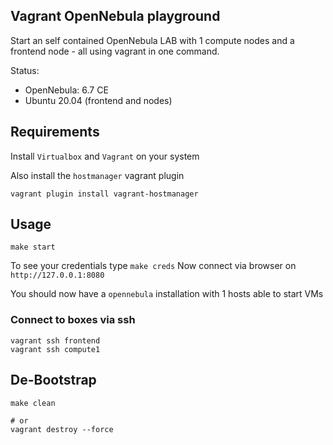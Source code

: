 ## Vagrant OpenNebula playground

Start an self contained OpenNebula LAB with 1 compute nodes and a frontend node - all using vagrant in one command.

Status:

- OpenNebula: 6.7 CE
- Ubuntu 20.04 (frontend and nodes)

## Requirements

Install `Virtualbox` and `Vagrant` on your system

Also install the `hostmanager` vagrant plugin

```
vagrant plugin install vagrant-hostmanager
```

## Usage

```
make start
```

To see your credentials type `make creds`
Now connect via browser on `http://127.0.0.1:8080`

You should now have a `opennebula` installation with 1 hosts able to start VMs

### Connect to boxes via ssh

```
vagrant ssh frontend
vagrant ssh compute1
```

## De-Bootstrap

```
make clean

# or
vagrant destroy --force
```
